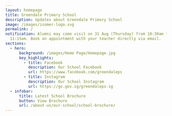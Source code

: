 ```yaml
---
layout: homepage
title: Greendale Primary School
description: Updates about Greendale Primary School
image: /images/isomer-logo.svg
permalink: /
notification: Alumni may come visit on 31 Aug (Thursday) from 10:30am to
  11:15am. Book an appointment with your teacher directly via email.
sections:
  - hero:
      background: /images/Home Page/Homepage.jpg
      key_highlights:
        - title: Facebook
          description: Our School Facebook
          url: https://www.facebook.com/greendaleps
        - title: Instagram
          description: Our School Instagram
          url: https://go.gov.sg/greendaleps-ig
  - infobar:
      title: Latest School Brochure
      button: View Brochure
      url: /about-us/our-school/school-brochure/
---
```

